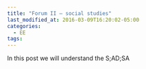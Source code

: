 ```yaml
---
title: "Forum II – social studies"
last_modified_at: 2016-03-09T16:20:02-05:00
categories:
  - EE
tags:
---
```


In this post we will understand the S;AD;SA
